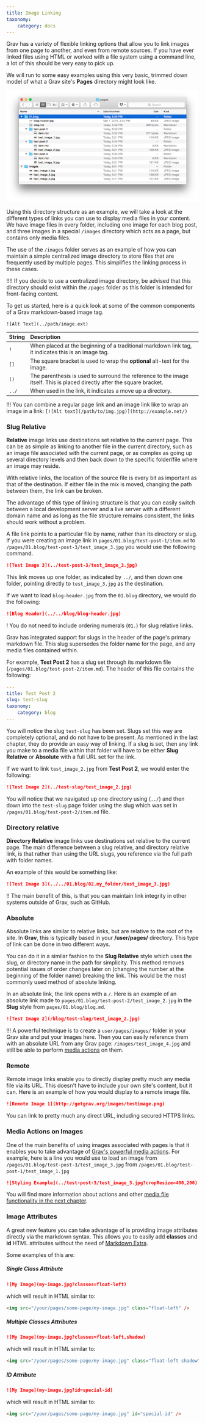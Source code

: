 ```yaml
---
title: Image Linking
taxonomy:
    category: docs
---
```


Grav has a variety of flexible linking options that allow you to link images from one page to another, and even from remote sources. If you have ever linked files using HTML or worked with a file system using a command line, a lot of this should be very easy to pick up.

We will run to some easy examples using this very basic, trimmed down model of what a Grav site's **Pages** directory might look like.

![Pages Directory](pages.png)

Using this directory structure as an example, we will take a look at the different types of links you can use to display media files in your content. We have image files in every folder, including one image for each blog post, and three images in a special `/images` directory which acts as a page, but contains only media files.

The use of the `/images` folder serves as an example of how you can maintain a simple centralized image directory to store files that are frequently used by multiple pages. This simplifies the linking process in these cases.

!!!! If you decide to use a centralized image directory, be advised that this directory should exist within the `/pages` folder as this folder is intended for front-facing content.

To get us started, here is a quick look at some of the common components of a Grav markdown-based image tag.

```
![Alt Text](../path/image.ext)
```

| String | Description                                                                                                              |
| :----- | :-----                                                                                                                   |
| `!`    | When placed at the beginning of a traditional markdown link tag, it indicates this is an image tag.                      |
| `[]`   | The square bracket is used to wrap the **optional** alt-text for the image.                                              |
| `()`   | The parenthesis is used to surround the reference to the image itself. This is placed directly after the square bracket. |
| `../`  | When used in the link, it indicates a move up a directory.                                                               |

!!! You can combine a regular page link and an image link like to wrap an image in a link: `[![Alt text](/path/to/img.jpg)](http://example.net/)`

### Slug Relative

**Relative** image links use destinations set relative to the current page. This can be as simple as linking to another file in the current directory, such as an image file associated with the current page, or as complex as going up several directory levels and then back down to the specific folder/file where an image may reside.

With relative links, the location of the source file is every bit as important as that of the destination. If either file in the mix is moved, changing the path between them, the link can be broken.

The advantage of this type of linking structure is that you can easily switch between a local development server and a live server with a different domain name and as long as the file structure remains consistent, the links should work without a problem.

A file link points to a particular file by name, rather than its directory or slug. If you were creating an image link in `pages/01.blog/test-post-1/item.md` to `/pages/01.blog/test-post-3/test_image_3.jpg` you would use the following command.

```markdown
![Test Image 3](../test-post-3/test_image_3.jpg)
```

This link moves up one folder, as indicated by `../`, and then down one folder, pointing directly to `test_image_3.jpg` as the destination.

If we want to load `blog-header.jpg` from the `01.blog` directory, we would do the following:

```markdown
![Blog Header](../../blog/blog-header.jpg)
```

! You do not need to include ordering numerals (`01.`) for slug relative links.

Grav has integrated support for slugs in the header of the page's primary markdown file. This slug supersedes the folder name for the page, and any media files contained within.

For example, **Test Post 2** has a slug set through its markdown file (`/pages/01.blog/test-post-2/item.md`). The header of this file contains the following:

```yaml
---
title: Test Post 2
slug: test-slug
taxonomy:
    category: blog
---
```

You will notice the slug `test-slug` has been set. Slugs set this way are completely optional, and do not have to be present. As mentioned in the last chapter, they do provide an easy way of linking. If a slug is set, then any link you make to a media file within that folder will have to be either **Slug Relative** or **Absolute** with a full URL set for the link.

If we want to link `test_image_2.jpg` from **Test Post 2**, we would enter the following:

```markdown
![Test Image 2](../test-slug/test_image_2.jpg)
```

You will notice that we navigated up one directory using (`../`) and then down into the `test-slug` page folder using the slug which was set in `/pages/01.blog/test-post-2/item.md` file.

### Directory relative

**Directory Relative** image links use destinations set relative to the current page. The main difference between a slug relative, and directory relative link, is that rather than using the URL slugs, you reference via the full path with folder names.

An example of this would be something like:

```markdown
![Test Image 3](../../01.blog/02.my_folder/test_image_3.jpg)
```

!! The main benefit of this, is that you can maintain link integrity in other systems outside of Grav, such as GitHub.

### Absolute

Absolute links are similar to relative links, but are relative to the root of the site. In **Grav**, this is typically based in your **/user/pages/** directory. This type of link can be done in two different ways.

You can do it in a similar fashion to the **Slug Relative** style which uses the slug, or directory name in the path for simplicity. This method removes potential issues of order changes later on (changing the number at the beginning of the folder name) breaking the link. This would be the most commonly used method of absolute linking.

In an absolute link, the link opens with a `/`. Here is an example of an absolute link made to `pages/01.blog/test-post-2/test_image_2.jpg` in the **Slug** style from `pages/01.blog/blog.md`.

```markdown
![Test Image 2](/blog/test-slug/test_image_2.jpg)
```

!!! A powerful technique is to create a `user/pages/images/` folder in your Grav site and put your images here.  Then you can easily reference them with an absolute URL from any Grav page: `/images/test_image_4.jpg` and still be able to perform [media actions](../media) on them.

### Remote

Remote image links enable you to directly display pretty much any media file via its URL. This doesn't have to include your own site's content, but it can. Here is an example of how you would display to a remote image file.

```markdown
![Remote Image 1](http://getgrav.org/images/testimage.png)
```

You can link to pretty much any direct URL, including secured HTTPS links.

### Media Actions on Images

One of the main benefits of using images associated with pages is that it enables you to take advantage of [Grav's powerful media actions](../media). For example, here is a line you would use to load an image from `/pages/01.blog/test-post-3/test_image_3.jpg` from `/pages/01.blog/test-post-1/test_image_1.jpg`

```markdown
![Styling Example](../test-post-3/test_image_3.jpg?cropResize=400,200)
```

You will find more information about actions and other [media file functionality in the next chapter](../media).

### Image Attributes

A great new feature you can take advantage of is providing image attributes directly via the markdown syntax. This allows you to easily add **classes** and **id** HTML attributes without the need of [Markdown Extra](https://michelf.ca/projects/php-markdown/extra/).

Some examples of this are:

##### Single Class Attribute

```markdown
![My Image](my-image.jpg?classes=float-left)
```

which will result in HTML similar to:

```html
<img src="/your/pages/some-page/my-image.jpg" class="float-left" />
```

##### Multiple Classes Attributes

```markdown
![My Image](my-image.jpg?classes=float-left,shadow)
```

which will result in HTML similar to:

```html
<img src="/your/pages/some-page/my-image.jpg" class="float-left shadow" />
```

##### ID Attribute

```markdown
![My Image](my-image.jpg?id=special-id)
```

which will result in HTML similar to:

```html
<img src="/your/pages/some-page/my-image.jpg" id="special-id" />
```
